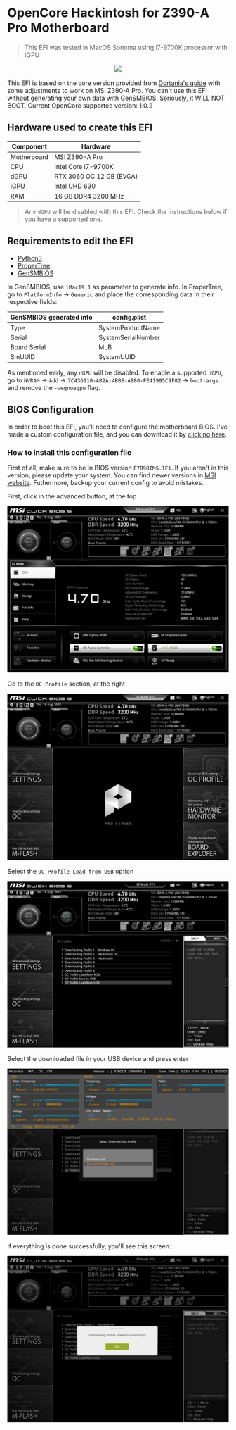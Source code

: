 # OpenCore Hackintosh for Z390-A Pro Motherboard

> This EFI was tested in MacOS Sonoma using i7-9700K processor with iGPU

<p align="center">
  <img src="https://raw.githubusercontent.com/pedrolemoz/Hackintosh-OC-MSI-Z390-A-Pro/master/Assets/macOS_Sonoma_Z390-A_Pro.png"/>

This EFI is based on the core version provided from [Dortania's guide](https://dortania.github.io/) with some adjustments to work on MSI Z390-A Pro. You can't use this EFI without generating your own data with [GenSMBIOS](https://github.com/corpnewt/GenSMBIOS). Seriously, it WILL NOT BOOT. Current OpenCore supported version: 1.0.2

## Hardware used to create this EFI

| Component   | Hardware                 |
| ----------- | ------------------------ |
| Motherboard | MSI Z390-A Pro           |
| CPU         | Intel Core i7-9700K      |
| dGPU        | RTX 3060 OC 12 GB (EVGA) |
| iGPU        | Intel UHD 630            |
| RAM         | 16 GB DDR4 3200 MHz      |

> Any `dGPU` will be disabled with this EFI. Check the instructions below if you have a supported one. 

## Requirements to edit the EFI

- [Python3](https://www.python.org/downloads/)
- [ProperTree](https://github.com/corpnewt/ProperTree)
- [GenSMBIOS](https://github.com/corpnewt/GenSMBIOS)

In GenSMBIOS, use `iMac19,1` as parameter to generate info.
In ProperTree, go to `PlatformInfo` -> `Generic` and place the corresponding data in their respective fields:

| GenSMBIOS generated info | config.plist       |
| ------------------------ | ------------------ |
| Type                     | SystemProductName  |
| Serial                   | SystemSerialNumber |
| Board Serial             | MLB                |
| SmUUID                   | SystemUUID         |

As mentioned early, any `dGPU` will be disabled. To enable a supported `dGPU`, go to `NVRAM` -> `Add` -> `7C436110-AB2A-4BBB-A880-FE41995C9F82` -> `boot-args` and remove the `-wegnoegpu` flag.

## BIOS Configuration

In order to boot this EFI, you'll need to configure the motherboard BIOS.
I've made a custom configuration file, and you can download it by [clicking here](https://raw.githubusercontent.com/pedrolemoz/Hackintosh-OC-MSI-Z390-A-Pro/master/Assets/bios_config.ocb).

### How to install this configuration file

First of all, make sure to be in BIOS version `E7B98IMS.1E1`.
If you aren't in this version, please update your system.
You can find newer versions in [MSI website](https://www.msi.com/Motherboard/Z390-A-PRO/support).
Futhermore, backup your current config to avoid mistakes.

First, click in the advanced button, at the top

<p align="center">
  <img src="https://raw.githubusercontent.com/pedrolemoz/Hackintosh-OC-MSI-Z390-A-Pro/master/Assets/1.bmp"/>

Go to the `OC Profile` section, at the right

<p align="center">
  <img src="https://raw.githubusercontent.com/pedrolemoz/Hackintosh-OC-MSI-Z390-A-Pro/master/Assets/2.bmp"/>

Select the `OC Profile Load from USB` option

<p align="center">
  <img src="https://raw.githubusercontent.com/pedrolemoz/Hackintosh-OC-MSI-Z390-A-Pro/master/Assets/3.bmp"/>

Select the downloaded file in your USB device and press enter

<p align="center">
  <img src="https://raw.githubusercontent.com/pedrolemoz/Hackintosh-OC-MSI-Z390-A-Pro/master/Assets/4.bmp"/>

If everything is done successfully, you'll see this screen:

<p align="center">
  <img src="https://raw.githubusercontent.com/pedrolemoz/Hackintosh-OC-MSI-Z390-A-Pro/master/Assets/5.bmp"/>